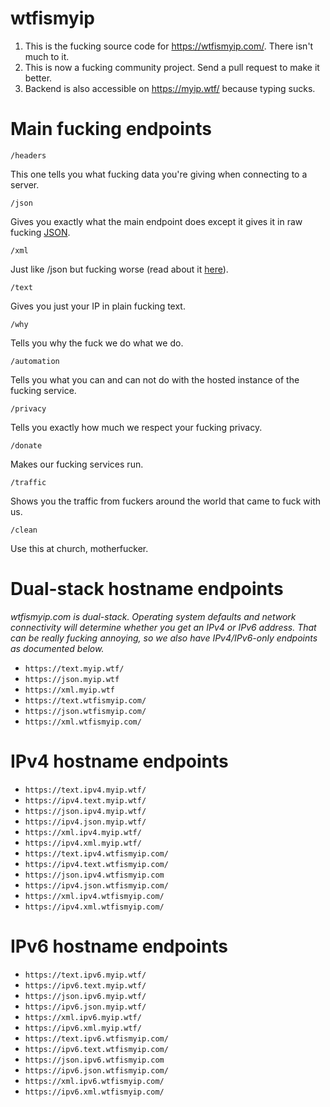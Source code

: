 # wtfismyip

1. This is the fucking source code for https://wtfismyip.com/. There isn't much to it.
2. This is now a fucking community project. Send a pull request to make it better.
3. Backend is also accessible on https://myip.wtf/ because typing sucks.

# Main fucking endpoints

`/headers`

This one tells you what fucking data you're giving when connecting to a server.

`/json`

Gives you exactly what the main endpoint does except it gives it in raw fucking [JSON](https://www.json.org/json-en.html).

`/xml`

Just like /json but fucking worse (read about it [here](https://en.wikipedia.org/wiki/XML)).

`/text`

Gives you just your IP in plain fucking text.

`/why`

Tells you why the fuck we do what we do.

`/automation`

Tells you what you can and can not do with the hosted instance of the fucking service.

`/privacy`

Tells you exactly how much we respect your fucking privacy.

`/donate`

Makes our fucking services run.

`/traffic`

Shows you the traffic from fuckers around the world that came to fuck with us.

`/clean`

Use this at church, motherfucker.

# Dual-stack hostname endpoints

*wtfismyip.com is dual-stack. Operating system defaults and network connectivity will determine whether you get an IPv4 or IPv6 address. That can be really fucking annoying, so we also have IPv4/IPv6-only endpoints as documented below.*

- `https://text.myip.wtf/`
- `https://json.myip.wtf`
- `https://xml.myip.wtf`
- `https://text.wtfismyip.com/` 
- `https://json.wtfismyip.com/`
- `https://xml.wtfismyip.com/`

# IPv4 hostname endpoints

- `https://text.ipv4.myip.wtf/`
- `https://ipv4.text.myip.wtf/`
- `https://json.ipv4.myip.wtf/`
- `https://ipv4.json.myip.wtf/`
- `https://xml.ipv4.myip.wtf/`
- `https://ipv4.xml.myip.wtf/`
- `https://text.ipv4.wtfismyip.com/`
- `https://ipv4.text.wtfismyip.com/`
- `https://json.ipv4.wtfismyip.com`
- `https://ipv4.json.wtfismyip.com/`
- `https://xml.ipv4.wtfismyip.com/`
- `https://ipv4.xml.wtfismyip.com/`

# IPv6 hostname endpoints

- `https://text.ipv6.myip.wtf/`
- `https://ipv6.text.myip.wtf/`
- `https://json.ipv6.myip.wtf/`
- `https://ipv6.json.myip.wtf/`
- `https://xml.ipv6.myip.wtf/`
- `https://ipv6.xml.myip.wtf/`
- `https://text.ipv6.wtfismyip.com/`
- `https://ipv6.text.wtfismyip.com/`
- `https://json.ipv6.wtfismyip.com`
- `https://ipv6.json.wtfismyip.com/`
- `https://xml.ipv6.wtfismyip.com/`
- `https://ipv6.xml.wtfismyip.com/`
